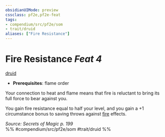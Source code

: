 ```yaml
---
obsidianUIMode: preview
cssclass: pf2e,pf2e-feat
tags:
- compendium/src/pf2e/som
- trait/druid
aliases: ["Fire Resistance"]
---
```

# Fire Resistance  *Feat 4*  
[druid](rules/traits/druid.md "Druid Class Trait")  

- **Prerequisites**: flame order

Your connection to heat and flame means that fire is reluctant to bring its full force to bear against you.

You gain fire resistance equal to half your level, and you gain a +1 circumstance bonus to saving throws against [fire](rules/traits/fire.md "Fire Energy & Element Trait") effects.

*Source: Secrets of Magic p. 199*  
%% #compendium/src/pf2e/som #trait/druid %%